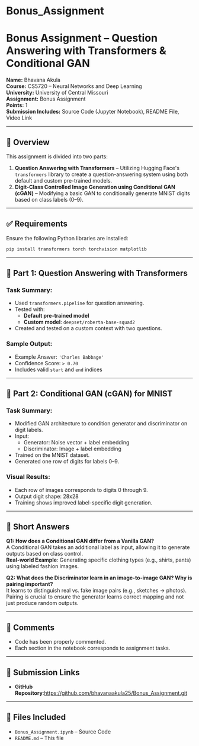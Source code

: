 # Bonus_Assignment
# Bonus Assignment – Question Answering with Transformers & Conditional GAN

**Name:** Bhavana Akula  
**Course:** CS5720 – Neural Networks and Deep Learning  
**University:** University of Central Missouri  
**Assignment:** Bonus Assignment  
**Points:** 1  
**Submission Includes:** Source Code (Jupyter Notebook), README File, Video Link

---

## 📌 Overview

This assignment is divided into two parts:

1. **Question Answering with Transformers** – Utilizing Hugging Face's `transformers` library to create a question-answering system using both default and custom pre-trained models.
2. **Digit-Class Controlled Image Generation using Conditional GAN (cGAN)** – Modifying a basic GAN to conditionally generate MNIST digits based on class labels (0–9).

---

## ✅ Requirements

Ensure the following Python libraries are installed:

```bash
pip install transformers torch torchvision matplotlib
```

---

## 📖 Part 1: Question Answering with Transformers

### Task Summary:

- Used `transformers.pipeline` for question answering.
- Tested with:
  - **Default pre-trained model**
  - **Custom model**: `deepset/roberta-base-squad2`
- Created and tested on a custom context with two questions.

### Sample Output:

- Example Answer: `'Charles Babbage'`
- Confidence Score: `> 0.70`
- Includes valid `start` and `end` indices

---

## 🎨 Part 2: Conditional GAN (cGAN) for MNIST

### Task Summary:

- Modified GAN architecture to condition generator and discriminator on digit labels.
- Input:
  - Generator: Noise vector + label embedding
  - Discriminator: Image + label embedding
- Trained on the MNIST dataset.
- Generated one row of digits for labels 0–9.

### Visual Results:

- Each row of images corresponds to digits 0 through 9.
- Output digit shape: 28x28
- Training shows improved label-specific digit generation.

---

## 🧠 Short Answers

**Q1: How does a Conditional GAN differ from a Vanilla GAN?**  
A Conditional GAN takes an additional label as input, allowing it to generate outputs based on class control.  
**Real-world Example**: Generating specific clothing types (e.g., shirts, pants) using labeled fashion images.

**Q2: What does the Discriminator learn in an image-to-image GAN? Why is pairing important?**  
It learns to distinguish real vs. fake image pairs (e.g., sketches → photos).  
Pairing is crucial to ensure the generator learns correct mapping and not just produce random outputs.

---

## 💬 Comments

- Code has been properly commented.
- Each section in the notebook corresponds to assignment tasks.

---

## 🔗 Submission Links

- **GitHub Repository**:https://github.com/bhavanaakula25/Bonus_Assignment.git


---

## 📂 Files Included

- `Bonus_Assignment.ipynb` – Source Code
- `README.md` – This file

